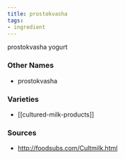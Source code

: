 ```yaml
---
title: prostokvasha
tags:
- ingredient
---
```

prostokvasha yogurt

### Other Names

* prostokvasha

### Varieties

* [[cultured-milk-products]]

### Sources
* http://foodsubs.com/Cultmilk.html

